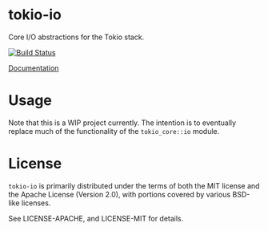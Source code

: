 # tokio-io

Core I/O abstractions for the Tokio stack.

[![Build Status](https://travis-ci.org/alexcrichton/tokio-io.svg?branch=master)](https://travis-ci.org/alexcrichton/tokio-io)

[Documentation](http://alexcrichton.com/tokio-io)

# Usage

Note that this is a WIP project currently. The intention is to eventually
replace much of the functionality of the `tokio_core::io` module.

# License

`tokio-io` is primarily distributed under the terms of both the MIT license
and the Apache License (Version 2.0), with portions covered by various BSD-like
licenses.

See LICENSE-APACHE, and LICENSE-MIT for details.
